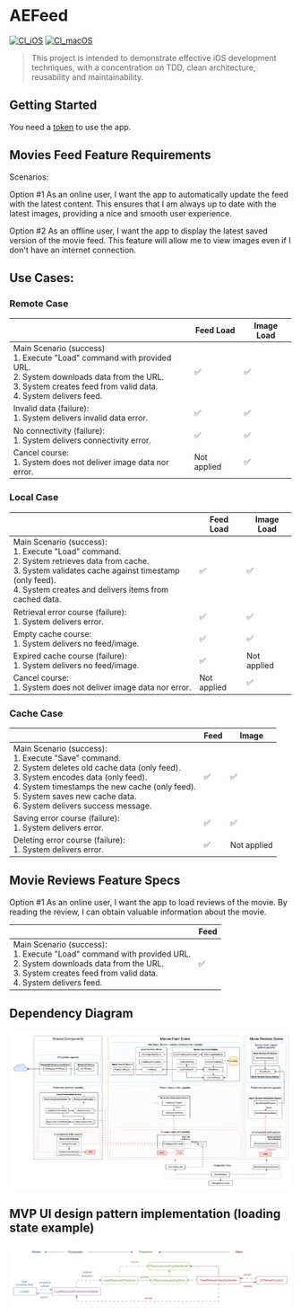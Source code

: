 # AEFeed

[![CI_iOS](https://github.com/aekimov/AEFeed/actions/workflows/CI_iOS.yml/badge.svg)](https://github.com/aekimov/AEFeed/actions/workflows/CI_iOS.yml)
[![CI_macOS](https://github.com/aekimov/AEFeed/actions/workflows/CI_macOS.yml/badge.svg)](https://github.com/aekimov/AEFeed/actions/workflows/CI_macOS.yml)

> This project is intended to demonstrate effective iOS development techniques, with a concentration on TDD, clean architecture, reusability and maintainability.

## Getting Started
You need a [token](https://www.themoviedb.org/documentation/api) to use the app.

## Movies Feed Feature Requirements

Scenarios:

Option #1
As an online user, I want the app to automatically update the feed with the latest content. 
This ensures that I am always up to date with the latest images, providing a nice and smooth user experience.


Option #2
As an offline user, I want the app to display the latest saved version of the movie feed. 
This feature will allow me to view images even if I don't have an internet connection.


## Use Cases:

### Remote Case

|  | Feed Load | Image Load |
|---|---|---|
| Main Scenario (success)<br>1. Execute "Load" command with provided URL.<br>2. System downloads data from the URL.<br>3. System creates feed from valid data.<br>4. System delivers feed. | ✅ | ✅ |
| Invalid data (failure):<br>1. System delivers invalid data error. | ✅ | ✅ |
| No connectivity (failure):<br>1. System delivers connectivity error. | ✅ | ✅ |
| Cancel course:<br>1. System does not deliver image data nor error. | Not applied | ✅ |

### Local Case

|  | Feed Load | Image Load |
|---|---|---|
| Main Scenario (success):<br>1. Execute "Load" command.<br>2. System retrieves data from cache.<br>3. System validates cache against timestamp (only feed).<br>4. System creates and delivers items from cached data. | ✅ | ✅ |
| Retrieval error course (failure):<br>1. System delivers error. | ✅ | ✅ |
| Empty cache course: <br>1. System delivers no feed/image. | ✅ | ✅ |
| Expired cache course (failure): <br>1. System delivers no feed/image. | ✅ | Not applied |
| Cancel course:<br>1. System does not deliver image data nor error. | Not applied | ✅ |


### Cache Case

|  | Feed | Image |
|---|---|---|
| Main Scenario (success):<br>1. Execute "Save" command.<br>2. System deletes old cache data (only feed).<br>3. System encodes data (only feed).<br>4. System timestamps the new cache (only feed).<br>5. System saves new cache data.<br>6. System delivers success message. | ✅ | ✅ |
| Saving error course (failure):<br>1. System delivers error. | ✅ | ✅ |
| Deleting error course (failure):<br>1. System delivers error. | ✅ | Not applied |


## Movie Reviews Feature Specs


Option #1
As an online user, I want the app to load reviews of the movie. 
By reading the review, I can obtain valuable information about the movie.


|  | Feed |
|---|---|
| Main Scenario (success):<br>1. Execute "Load" command with provided URL.<br>2. System downloads data from the URL.<br>3. System creates feed from valid data.<br>4. System delivers feed. | ✅ |


## Dependency Diagram
![](diagram.png)

## MVP UI design pattern implementation (loading state example)
![](example-mvp.png)
